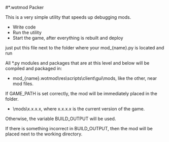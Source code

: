 #*.wotmod Packer

This is a very simple utility that speeds up debugging mods.

- Write code
- Run the utility
- Start the game, after everything is rebuilt and deploy

just put this file next to the folder where your mod_{name}.py is located and run

All *.py modules and packages that are at this level and below will be compiled and packaged in:
- mod_{name}.wotmod\res\scripts\client\gui\mods, like the other, near mod files.

If GAME_PATH is set correctly, the mod will be immediately placed in the folder.
- \mods\x.x.x.x, where x.x.x.x is the current version of the game.

Otherwise, the variable BUILD_OUTPUT will be used.

If there is something incorrect in BUILD_OUTPUT, then the mod will be placed next to the working directory.
